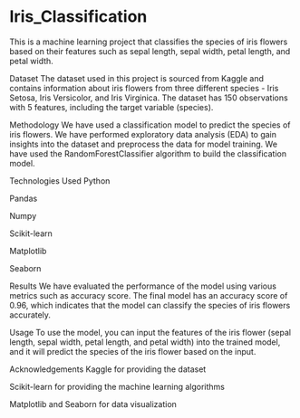 # Iris_Classification
This is a machine learning project that classifies the species of iris flowers based on their features such as sepal length, sepal width, petal length, and petal width.

Dataset
The dataset used in this project is sourced from Kaggle and contains information about iris flowers from three different species - Iris Setosa, Iris Versicolor, and Iris Virginica. The dataset has 150 observations with 5 features, including the target variable (species).

Methodology
We have used a classification model to predict the species of iris flowers. We have performed exploratory data analysis (EDA) to gain insights into the dataset and preprocess the data for model training. We have used the RandomForestClassifier algorithm to build the classification model.

Technologies Used
Python

Pandas

Numpy

Scikit-learn

Matplotlib

Seaborn

Results
We have evaluated the performance of the model using various metrics such as accuracy score. The final model has an accuracy score of 0.96, which indicates that the model can classify the species of iris flowers accurately.

Usage
To use the model, you can input the features of the iris flower (sepal length, sepal width, petal length, and petal width) into the trained model, and it will predict the species of the iris flower based on the input.

Acknowledgements
Kaggle for providing the dataset

Scikit-learn for providing the machine learning algorithms

Matplotlib and Seaborn for data visualization
